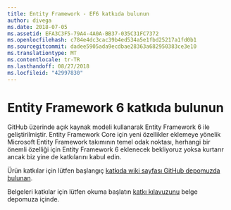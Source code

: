 ```yaml
---
title: Entity Framework - EF6 katkıda bulunun
author: divega
ms.date: 2018-07-05
ms.assetid: EFA3C3F5-79A4-4A0A-BB37-035C31FC7372
ms.openlocfilehash: c784e4dc3cac39b4ed534a5e1fbd25217a1fd0b1
ms.sourcegitcommit: dadee5905ada9ecdbae28363a682950383ce3e10
ms.translationtype: MT
ms.contentlocale: tr-TR
ms.lasthandoff: 08/27/2018
ms.locfileid: "42997830"
---
```

# <a name="contribute-to-entity-framework-6"></a>Entity Framework 6 katkıda bulunun
GitHub üzerinde açık kaynak modeli kullanarak Entity Framework 6 ile geliştirilmiştir. Entity Framework Core için yeni özellikler eklemeye yönelik Microsoft Entity Framework takımının temel odak noktası, herhangi bir önemli özelliği için Entity Framework 6 eklenecek bekliyoruz yoksa kurtarır ancak biz yine de katkılarını kabul edin.

Ürün katkılar için lütfen başlangıç [katkıda wiki sayfası GitHub depomuzda bulunan](https://github.com/aspnet/EntityFramework6/wiki/Contributing).

Belgeleri katkılar için lütfen okuma başlatın [katkı kılavuzunu](https://github.com/aspnet/EntityFramework.Docs/blob/master/CONTRIBUTING.md) belge depomuza içinde.
